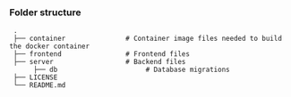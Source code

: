 ### Folder structure

     .
     ├── container               # Container image files needed to build the docker container 
     ├── frontend                # Frontend files
     ├── server                  # Backend files
          ├── db                      # Database migrations
     ├── LICENSE
     └── README.md
